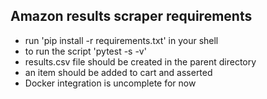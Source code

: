 ## Amazon results scraper requirements

* run 'pip install -r requirements.txt' in your shell
* to run the script 'pytest -s -v'
* results.csv file should be created in the parent directory
* an item should be added to cart and asserted
* Docker integration is uncomplete for now
